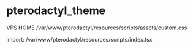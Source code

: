 # pterodactyl_theme

VPS HOME
/var/www/pterodactyl/resources/scripts/assets/custom.css


import:
/var/www/pterodactyl/resources/scripts/index.tsx

